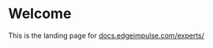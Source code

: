 # Welcome

This is the landing page for [docs.edgeimpulse.com/experts/](https://app.gitbook.com/o/sFuY9TdTT07QHwgM7yVS/s/EJB5OaeYjM5VSFEKLEFz/)


